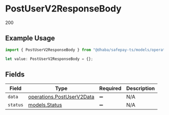 # PostUserV2ResponseBody

200

## Example Usage

```typescript
import { PostUserV2ResponseBody } from "@dhaba/safepay-ts/models/operations";

let value: PostUserV2ResponseBody = {};
```

## Fields

| Field                                                                  | Type                                                                   | Required                                                               | Description                                                            |
| ---------------------------------------------------------------------- | ---------------------------------------------------------------------- | ---------------------------------------------------------------------- | ---------------------------------------------------------------------- |
| `data`                                                                 | [operations.PostUserV2Data](../../models/operations/postuserv2data.md) | :heavy_minus_sign:                                                     | N/A                                                                    |
| `status`                                                               | [models.Status](../../models/status.md)                                | :heavy_minus_sign:                                                     | N/A                                                                    |